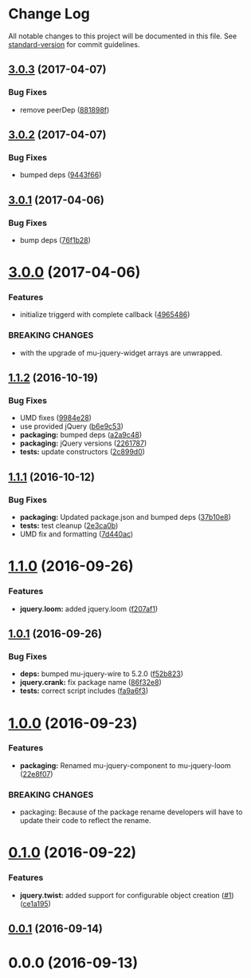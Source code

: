 # Change Log

All notable changes to this project will be documented in this file. See [standard-version](https://github.com/conventional-changelog/standard-version) for commit guidelines.

<a name="3.0.3"></a>
## [3.0.3](https://github.com/mu-lib/mu-jquery-loom/compare/v3.0.2...v3.0.3) (2017-04-07)


### Bug Fixes

* remove peerDep ([881898f](https://github.com/mu-lib/mu-jquery-loom/commit/881898f))



<a name="3.0.2"></a>
## [3.0.2](https://github.com/mu-lib/mu-jquery-loom/compare/v3.0.1...v3.0.2) (2017-04-07)


### Bug Fixes

* bumped deps ([9443f66](https://github.com/mu-lib/mu-jquery-loom/commit/9443f66))



<a name="3.0.1"></a>
## [3.0.1](https://github.com/mu-lib/mu-jquery-loom/compare/v3.0.0...v3.0.1) (2017-04-06)


### Bug Fixes

* bump deps ([76f1b28](https://github.com/mu-lib/mu-jquery-loom/commit/76f1b28))



<a name="3.0.0"></a>
# [3.0.0](https://github.com/mu-lib/mu-jquery-loom/compare/v1.1.2...v3.0.0) (2017-04-06)


### Features

* initialize triggerd with complete callback ([4965486](https://github.com/mu-lib/mu-jquery-loom/commit/4965486))


### BREAKING CHANGES

* with the upgrade of mu-jquery-widget arrays are unwrapped.



<a name="1.1.2"></a>
## [1.1.2](https://github.com/mu-lib/mu-jquery-loom/compare/v1.1.1...v1.1.2) (2016-10-19)


### Bug Fixes

* UMD fixes ([9984e28](https://github.com/mu-lib/mu-jquery-loom/commit/9984e28))
* use provided jQuery ([b6e9c53](https://github.com/mu-lib/mu-jquery-loom/commit/b6e9c53))
* **packaging:** bumped deps ([a2a9c48](https://github.com/mu-lib/mu-jquery-loom/commit/a2a9c48))
* **packaging:** jQuery versions ([2261787](https://github.com/mu-lib/mu-jquery-loom/commit/2261787))
* **tests:** update constructors ([2c899d0](https://github.com/mu-lib/mu-jquery-loom/commit/2c899d0))



<a name="1.1.1"></a>
## [1.1.1](https://github.com/mu-lib/mu-jquery-loom/compare/v1.1.0...v1.1.1) (2016-10-12)


### Bug Fixes

* **packaging:** Updated package.json and bumped deps ([37b10e8](https://github.com/mu-lib/mu-jquery-loom/commit/37b10e8))
* **tests:** test cleanup ([2e3ca0b](https://github.com/mu-lib/mu-jquery-loom/commit/2e3ca0b))
* UMD fix and formatting ([7d440ac](https://github.com/mu-lib/mu-jquery-loom/commit/7d440ac))



<a name="1.1.0"></a>
# [1.1.0](https://github.com/mu-lib/mu-jquery-loom/compare/v1.0.1...v1.1.0) (2016-09-26)


### Features

* **jquery.loom:** added jquery.loom ([f207af1](https://github.com/mu-lib/mu-jquery-loom/commit/f207af1))



<a name="1.0.1"></a>
## [1.0.1](https://github.com/mu-lib/mu-jquery-loom/compare/v1.0.0...v1.0.1) (2016-09-26)


### Bug Fixes

* **deps:** bumped mu-jquery-wire to 5.2.0 ([f52b823](https://github.com/mu-lib/mu-jquery-loom/commit/f52b823))
* **jquery.crank:** fix package name ([86f32e8](https://github.com/mu-lib/mu-jquery-loom/commit/86f32e8))
* **tests:** correct script includes ([fa9a6f3](https://github.com/mu-lib/mu-jquery-loom/commit/fa9a6f3))



<a name="1.0.0"></a>
# [1.0.0](https://github.com/mu-lib/mu-jquery-loom/compare/v0.1.0...v1.0.0) (2016-09-23)


### Features

* **packaging:** Renamed mu-jquery-component to mu-jquery-loom ([22e8f07](https://github.com/mu-lib/mu-jquery-loom/commit/22e8f07))


### BREAKING CHANGES

* packaging: Because of the package rename developers will have to
update their code to reflect the rename.



<a name="0.1.0"></a>
# [0.1.0](https://github.com/mu-lib/mu-jquery-component/compare/v0.0.1...v0.1.0) (2016-09-22)


### Features

* **jquery.twist:** added support for configurable object creation ([#1](https://github.com/mu-lib/mu-jquery-component/issues/1)) ([ce1a195](https://github.com/mu-lib/mu-jquery-component/commit/ce1a195))



<a name="0.0.1"></a>
## [0.0.1](https://github.com/mu-lib/mu-jquery-component/compare/v0.0.0...v0.0.1) (2016-09-14)



<a name="0.0.0"></a>
# 0.0.0 (2016-09-13)
